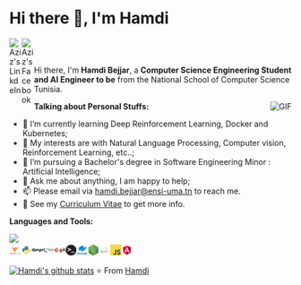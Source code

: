 
# Hi there 👋, I'm Hamdi


<a href="https://www.linkedin.com/in/hamdi-bejjar/">
  <img align="left" alt="Aziz's LinkdeIn" width="22px" src="https://cdn.jsdelivr.net/npm/simple-icons@v3/icons/linkedin.svg" />
</a>
<a href="https://www.facebook.com/Bejj4r/">
  <img align="left" alt="Aziz's Facebook" width="22px" src="https://cdn.jsdelivr.net/npm/simple-icons@v3/icons/facebook.svg" />
</a>

<br />
<br />

Hi there, I'm **Hamdi Bejjar**, a  **Computer Science Engineering Student and AI Engineer to be**     from the National School of Computer Science Tunisia.

<img align="right" alt="GIF" src="https://i.pinimg.com/originals/e4/26/70/e426702edf874b181aced1e2fa5c6cde.gif" />

**Talking about Personal Stuffs:**

- 🌱 I’m currently learning Deep Reinforcement Learning, Docker and Kubernetes; 
- 🤔 My interests are with Natural Language Processing, Computer vision, Reinforcement Learning, etc..;
- 💼 I’m pursuing a Bachelor's degree in Software Engineering Minor : Artificial Intelligence;
- 💬 Ask me about anything, I am happy to help;
- 📫 Please email via hamdi.bejjar@ensi-uma.tn to reach me.
- 📝 See my [Curriculum Vitae](https://drive.google.com/file/d/1iTJcGhG78P6OhAKabpRm6gLOZ3Vdg7CG/view?usp=sharing) to get more info.

  


**Languages and Tools:**  

<code><img height="20" src="https://pytorch.org/assets/images/pytorch-logo.png"></code><code> <img height="20" src="https://raw.githubusercontent.com/github/explore/80688e429a7d4ef2fca1e82350fe8e3517d3494d/topics/tensorflow/tensorflow.png"></code><code><img height="20" src="https://raw.githubusercontent.com/github/explore/80688e429a7d4ef2fca1e82350fe8e3517d3494d/topics/python/python.png"></code><code><img height="20" src="https://raw.githubusercontent.com/github/explore/80688e429a7d4ef2fca1e82350fe8e3517d3494d/topics/django/django.png"></code><code><img height="20" src="https://raw.githubusercontent.com/github/explore/80688e429a7d4ef2fca1e82350fe8e3517d3494d/topics/flask/flask.png"></code><code><img height="20" src="https://raw.githubusercontent.com/github/explore/80688e429a7d4ef2fca1e82350fe8e3517d3494d/topics/git/git.png"></code><code><img height="20" src="https://raw.githubusercontent.com/github/explore/80688e429a7d4ef2fca1e82350fe8e3517d3494d/topics/terminal/terminal.png"></code><code><img height="20" src="https://raw.githubusercontent.com/github/explore/80688e429a7d4ef2fca1e82350fe8e3517d3494d/topics/docker/docker.png"></code><code><img height="20" src="https://raw.githubusercontent.com/github/explore/80688e429a7d4ef2fca1e82350fe8e3517d3494d/topics/nodejs/nodejs.png"></code><code><img height="20" src="https://raw.githubusercontent.com/github/explore/80688e429a7d4ef2fca1e82350fe8e3517d3494d/topics/mysql/mysql.png"></code><code><img height="20" src="https://raw.githubusercontent.com/github/explore/80688e429a7d4ef2fca1e82350fe8e3517d3494d/topics/javascript/javascript.png"></code><code><img height="20" src="https://raw.githubusercontent.com/github/explore/80688e429a7d4ef2fca1e82350fe8e3517d3494d/topics/angular/angular.png"></code>

[![Hamdi's github stats](https://github-readme-stats.vercel.app/api?username=HamdiB1)]()
⭐️ From [Hamdi](https://github.com/HamdiB1)
